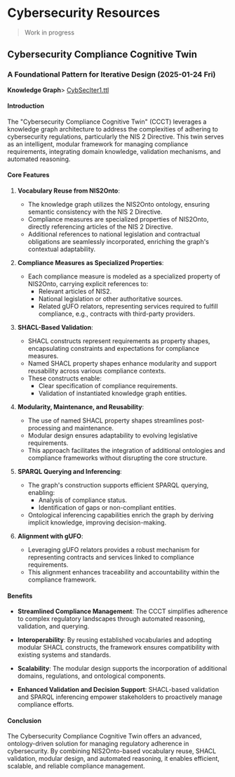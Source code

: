 # Cybersecurity Resources

> Work in progress

## Cybersecurity Compliance Cognitive Twin

###  A Foundational Pattern for Iterative Design (2025-01-24 Fri)

**Knowledge Graph**> [CybSecIter1.ttl](CybSecIter1.ttl)

#### Introduction
The "Cybersecurity Compliance Cognitive Twin" (CCCT) leverages a knowledge graph architecture to address the complexities of adhering to cybersecurity regulations, particularly the NIS 2 Directive. This twin serves as an intelligent, modular framework for managing compliance requirements, integrating domain knowledge, validation mechanisms, and automated reasoning.

#### Core Features

1. **Vocabulary Reuse from NIS2Onto**:
   - The knowledge graph utilizes the NIS2Onto ontology, ensuring semantic consistency with the NIS 2 Directive.
   - Compliance measures are specialized properties of NIS2Onto, directly referencing articles of the NIS 2 Directive.
   - Additional references to national legislation and contractual obligations are seamlessly incorporated, enriching the graph's contextual adaptability.

2. **Compliance Measures as Specialized Properties**:
   - Each compliance measure is modeled as a specialized property of NIS2Onto, carrying explicit references to:
     - Relevant articles of NIS2.
     - National legislation or other authoritative sources.
     - Related gUFO relators, representing services required to fulfill compliance, e.g., contracts with third-party providers.

3. **SHACL-Based Validation**:
   - SHACL constructs represent requirements as property shapes, encapsulating constraints and expectations for compliance measures.
   - Named SHACL property shapes enhance modularity and support reusability across various compliance contexts.
   - These constructs enable:
     - Clear specification of compliance requirements.
     - Validation of instantiated knowledge graph entities.

4. **Modularity, Maintenance, and Reusability**:
   - The use of named SHACL property shapes streamlines post-processing and maintenance.
   - Modular design ensures adaptability to evolving legislative requirements.
   - This approach facilitates the integration of additional ontologies and compliance frameworks without disrupting the core structure.

5. **SPARQL Querying and Inferencing**:
   - The graph's construction supports efficient SPARQL querying, enabling:
     - Analysis of compliance status.
     - Identification of gaps or non-compliant entities.
   - Ontological inferencing capabilities enrich the graph by deriving implicit knowledge, improving decision-making.

6. **Alignment with gUFO**:
   - Leveraging gUFO relators provides a robust mechanism for representing contracts and services linked to compliance requirements.
   - This alignment enhances traceability and accountability within the compliance framework.

#### Benefits
- **Streamlined Compliance Management**:
  The CCCT simplifies adherence to complex regulatory landscapes through automated reasoning, validation, and querying.

- **Interoperability**:
  By reusing established vocabularies and adopting modular SHACL constructs, the framework ensures compatibility with existing systems and standards.

- **Scalability**:
  The modular design supports the incorporation of additional domains, regulations, and ontological components.

- **Enhanced Validation and Decision Support**:
  SHACL-based validation and SPARQL inferencing empower stakeholders to proactively manage compliance efforts.

#### Conclusion
The Cybersecurity Compliance Cognitive Twin offers an advanced, ontology-driven solution for managing regulatory adherence in cybersecurity. By combining NIS2Onto-based vocabulary reuse, SHACL validation, modular design, and automated reasoning, it enables efficient, scalable, and reliable compliance management.

